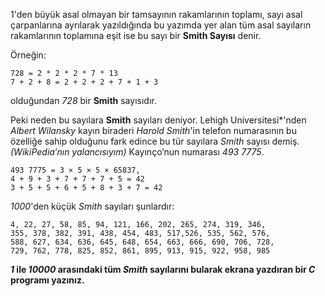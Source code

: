 1'den büyük asal olmayan bir tamsayının rakamlarının toplamı, sayı asal çarpanlarına ayrılarak yazıldığında bu yazımda yer alan tüm asal sayıların rakamlarının toplamına eşit ise bu sayı bir **Smith Sayısı** denir.

Örneğin:

```
728 = 2 * 2 * 2 * 7 * 13  
7 + 2 + 8 = 2 + 2 + 2 + 7 + 1 + 3
```

olduğundan *728* bir **Smith** sayısıdır.

Peki neden bu sayılara **Smith** sayıları deniyor.  Lehigh Universitesi*'nden *Albert Wilansky* kayın biraderi *Harold Smith*'in telefon numarasının bu özelliğe sahip olduğunu fark edince bu tür sayılara *Smith* sayısı demiş. *(WikiPedia‘nın yalancısıyım)*
Kayınço’nun numarası *493 7775*.

```
493 7775 = 3 × 5 × 5 × 65837, 
4 + 9 + 3 + 7 + 7 + 7 + 5 = 42
3 + 5 + 5 + 6 + 5 + 8 + 3 + 7 = 42
```

*1000*'den küçük *Smith* sayıları şunlardır:

```
4, 22, 27, 58, 85, 94, 121, 166, 202, 265, 274, 319, 346,
355, 378, 382, 391, 438, 454, 483, 517,526, 535, 562, 576,
588, 627, 634, 636, 645, 648, 654, 663, 666, 690, 706, 728, 
729, 762, 778, 825, 852, 861, 895, 913, 915, 922, 958, 985
```

***1* ile *10000* arasındaki tüm *Smith* sayılarını bularak ekrana yazdıran bir *C* programı yazınız.**
